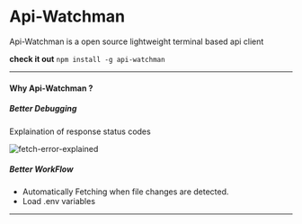 # Api-Watchman

Api-Watchman is a open source lightweight terminal based api client

__check it out__  `npm install -g api-watchman`

---

#### Why Api-Watchman ?
##### Better Debugging
Explaination of response status codes

![fetch-error-explained](https://user-images.githubusercontent.com/85863923/132039743-471ae2c5-e668-4020-bde4-efb496dadbae.png)
##### Better WorkFlow
- Automatically Fetching when file changes are detected.
- Load .env variables
---
